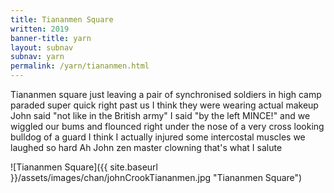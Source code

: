 ```yaml
---
title: Tiananmen Square
written: 2019
banner-title: yarn
layout: subnav
subnav: yarn
permalink: /yarn/tiananmen.html
---
```


<div class="poem">
Tiananmen square  
just leaving  
a pair of synchronised soldiers  
in high camp paraded  
super quick right past us  
I think they were wearing  
actual makeup  
John said "not like  
in the British army"  
I said "by the left  
MINCE!"  
and we wiggled our  
bums and flounced  
right under the nose  
of a very cross looking  
bulldog of a guard  
I think I actually injured  
some intercostal muscles  
we laughed so hard  
Ah John  
zen master clowning  
that's what I salute  
</div>

![Tiananmen Square]({{ site.baseurl }}/assets/images/chan/johnCrookTiananmen.jpg "Tiananmen Square")  
